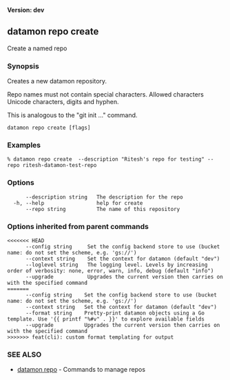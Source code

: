 **Version: dev**

## datamon repo create

Create a named repo

### Synopsis

Creates a new datamon repository.

Repo names must not contain special characters.
Allowed characters Unicode characters, digits and hyphen.

This is analogous to the "git init ..." command.

```
datamon repo create [flags]
```

### Examples

```
% datamon repo create  --description "Ritesh's repo for testing" --repo ritesh-datamon-test-repo
```

### Options

```
      --description string   The description for the repo
  -h, --help                 help for create
      --repo string          The name of this repository
```

### Options inherited from parent commands

```
<<<<<<< HEAD
      --config string     Set the config backend store to use (bucket name: do not set the scheme, e.g. 'gs://')
      --context string    Set the context for datamon (default "dev")
      --loglevel string   The logging level. Levels by increasing order of verbosity: none, error, warn, info, debug (default "info")
      --upgrade           Upgrades the current version then carries on with the specified command
=======
      --config string    Set the config backend store to use (bucket name: do not set the scheme, e.g. 'gs://')
      --context string   Set the context for datamon (default "dev")
      --format string    Pretty-print datamon objects using a Go template. Use '{{ printf "%#v" . }}' to explore available fields
      --upgrade          Upgrades the current version then carries on with the specified command
>>>>>>> feat(cli): custom format templating for output
```

### SEE ALSO

* [datamon repo](datamon_repo.md)	 - Commands to manage repos

